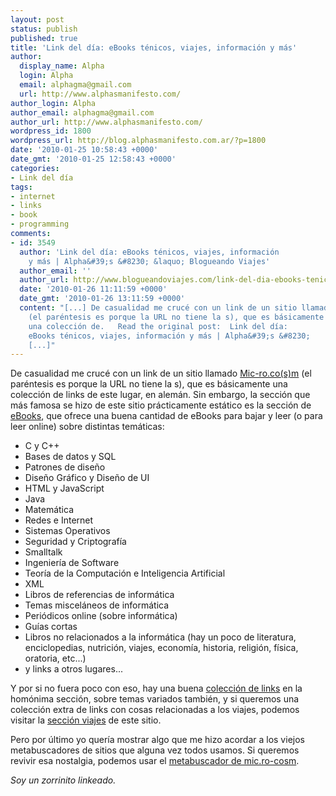```yaml
---
layout: post
status: publish
published: true
title: 'Link del día: eBooks ténicos, viajes, información y más'
author:
  display_name: Alpha
  login: Alpha
  email: alphagma@gmail.com
  url: http://www.alphasmanifesto.com/
author_login: Alpha
author_email: alphagma@gmail.com
author_url: http://www.alphasmanifesto.com/
wordpress_id: 1800
wordpress_url: http://blog.alphasmanifesto.com.ar/?p=1800
date: '2010-01-25 10:58:43 +0000'
date_gmt: '2010-01-25 12:58:43 +0000'
categories:
- Link del día
tags:
- internet
- links
- book
- programming
comments:
- id: 3549
  author: 'Link del día: eBooks ténicos, viajes, información
    y más | Alpha&#39;s &#8230; &laquo; Blogueando Viajes'
  author_email: ''
  author_url: http://www.blogueandoviajes.com/link-del-dia-ebooks-tenicos-viajes-informacion-y-mas-alphas/
  date: '2010-01-26 11:11:59 +0000'
  date_gmt: '2010-01-26 13:11:59 +0000'
  content: "[...] De casualidad me crucé con un link de un sitio llamado Mic-ro.co(s)m
    (el paréntesis es porque la URL no tiene la s), que es básicamente
    una colección de.   Read the original post:  Link del día:
    eBooks ténicos, viajes, información y más | Alpha&#39;s &#8230;
    [...]"
---
```


De casualidad me crucé con un link de un sitio llamado [Mic-ro.co(s)m](http://mic-ro.com/) (el paréntesis es porque la URL no tiene la s), que es básicamente una colección de links de este lugar, en alemán. Sin embargo, la sección que más famosa se hizo de este sitio prácticamente estático es la sección de [eBooks](http://mic-ro.com/informatik/ebooks.html), que ofrece una buena cantidad de eBooks para bajar y leer (o para leer online) sobre distintas temáticas:

- C y C++
- Bases de datos y SQL
- Patrones de diseño
- Diseño Gráfico y Diseño de UI
- HTML y JavaScript
- Java
- Matemática
- Redes e Internet
- Sistemas Operativos
- Seguridad y Criptografía
- Smalltalk
- Ingeniería de Software
- Teoría de la Computación e Inteligencia Artificial
- XML
- Libros de referencias de informática
- Temas misceláneos de informática
- Periódicos online (sobre informática)
- Guías cortas
- Libros no relacionados a la informática (hay un poco de literatura, enciclopedias, nutrición, viajes, economía, historia, religión, física, oratoria, etc...)
- y links a otros lugares...

Y por si no fuera poco con eso, hay una buena [colección de links](http://mic-ro.com/links/index.html) en la homónima sección, sobre temas variados también, y si queremos una colección extra de links con cosas relacionadas a los viajes, podemos visitar la [sección viajes](http://mic-ro.com/aktuell/airlines.html) de este sitio.

Pero por último yo quería mostrar algo que me hizo acordar a los viejos metabuscadores de sitios que alguna vez todos usamos. Si queremos revivir esa nostalgia, podemos usar el [metabuscador de mic.ro-cosm](http://mic-ro.com/suche/index.html).

_Soy un zorrinito linkeado._
